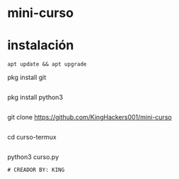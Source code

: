 #  mini-curso
# instalación
```
apt update && apt upgrade
``` 
pkg install git
```
```
pkg install python3
```
```
git clone https://github.com/KingHackers001/mini-curso
```
```
cd curso-termux
```
```
python3 curso.py
```
# CREADOR BY: KING
